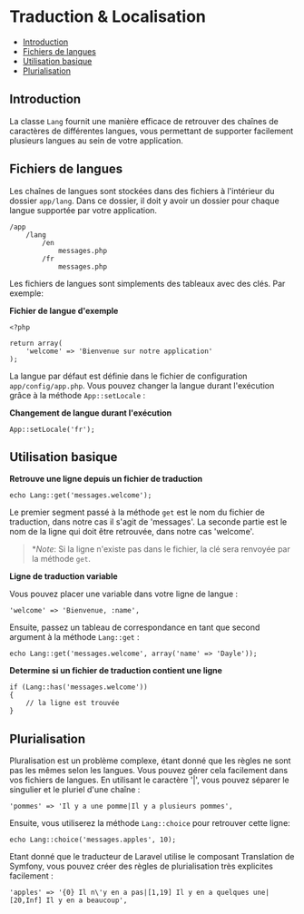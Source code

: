 # Traduction & Localisation

- [Introduction](#introduction)
- [Fichiers de langues](#language-files)
- [Utilisation basique](#basic-usage)
- [Plurialisation](#pluralization)

<a name="introduction"></a>
## Introduction

La classe `Lang` fournit une manière efficace de retrouver des chaînes de caractères de différentes langues, vous permettant de supporter facilement plusieurs langues au sein de votre application.

<a name="language-files"></a>
## Fichiers de langues

Les chaînes de langues sont stockées dans des fichiers à l'intérieur du dossier `app/lang`. Dans ce dossier, il doit y avoir un dossier pour chaque langue supportée par votre application.

	/app
		/lang
			/en
				messages.php
			/fr
				messages.php

Les fichiers de langues sont simplements des tableaux avec des clés. Par exemple:

**Fichier de langue d'exemple**

	<?php

	return array(
		'welcome' => 'Bienvenue sur notre application'
	);

La langue par défaut est définie dans le fichier de configuration `app/config/app.php`. Vous pouvez changer la langue durant l'exécution grâce à la méthode `App::setLocale` :

**Changement de langue durant l'exécution**

	App::setLocale('fr');

<a name="basic-usage"></a>
## Utilisation basique

**Retrouve une ligne depuis un fichier de traduction**

	echo Lang::get('messages.welcome');

Le premier segment passé à la méthode `get` est le nom du fichier de traduction, dans notre cas il s'agit de 'messages'. La seconde partie est le nom de la ligne qui doit être retrouvée, dans notre cas 'welcome'.

> **Note*: Si la ligne n'existe pas dans le fichier, la clé sera renvoyée par la méthode `get`.

**Ligne de traduction variable**

Vous pouvez placer une variable dans votre ligne de langue :

	'welcome' => 'Bienvenue, :name',

Ensuite, passez un tableau de correspondance en tant que second argument à la méthode `Lang::get` :

	echo Lang::get('messages.welcome', array('name' => 'Dayle'));

**Determine si un fichier de traduction contient une ligne**

	if (Lang::has('messages.welcome'))
	{
		// la ligne est trouvée
	}

<a name="pluralization"></a>
## Plurialisation

Pluralisation est un problème complexe, étant donné que les règles ne sont pas les mêmes selon les langues. Vous pouvez gérer cela facilement dans vos fichiers de langues. En utilisant le caractère '|', vous pouvez séparer le singulier et le pluriel d'une chaîne :

	'pommes' => 'Il y a une pomme|Il y a plusieurs pommes',

Ensuite, vous utiliserez la méthode `Lang::choice` pour retrouver cette ligne:

	echo Lang::choice('messages.apples', 10);

Etant donné que le traducteur de Laravel utilise le composant Translation de Symfony, vous pouvez créer des règles de plurialisation très explicites facilement :

	'apples' => '{0} Il n\'y en a pas|[1,19] Il y en a quelques une|[20,Inf] Il y en a beaucoup',
